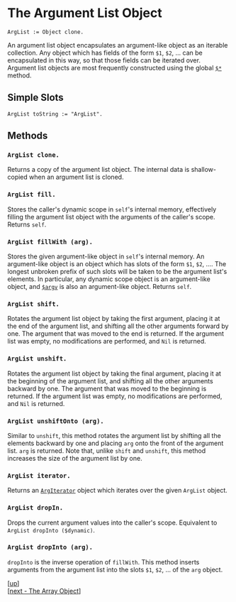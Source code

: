 
# The Argument List Object

    ArgList := Object clone.

An argument list object encapsulates an argument-like object as an
iterable collection. Any object which has fields of the form `$1`,
`$2`, ... can be encapsulated in this way, so that those fields can be
iterated over. Argument list objects are most frequently constructed
using the global [`$*`](global.md#global-) method.

## Simple Slots

    ArgList toString := "ArgList".

## Methods

### `ArgList clone.`

Returns a copy of the argument list object. The internal data is
shallow-copied when an argument list is cloned.

### `ArgList fill.`

Stores the caller's dynamic scope in `self`'s internal memory,
effectively filling the argument list object with the arguments of the
caller's scope. Returns `self`.

### `ArgList fillWith (arg).`

Stores the given argument-like object in `self`'s internal memory. An
argument-like object is an object which has slots of the form `$1`,
`$2`, .... The longest unbroken prefix of such slots will be taken to
be the argument list's elements. In particular, any dynamic scope
object is an argument-like object,
and [`$argv`](global.md#global-argv) is also an argument-like object.
Returns `self`.

### `ArgList shift.`

Rotates the argument list object by taking the first argument, placing
it at the end of the argument list, and shifting all the other
arguments forward by one. The argument that was moved to the end is
returned. If the argument list was empty, no modifications are
performed, and `Nil` is returned.

### `ArgList unshift.`

Rotates the argument list object by taking the final argument, placing
it at the beginning of the argument list, and shifting all the other
arguments backward by one. The argument that was moved to the
beginning is returned. If the argument list was empty, no
modifications are performed, and `Nil` is returned.

### `ArgList unshiftOnto (arg).`

Similar to `unshift`, this method rotates the argument list by
shifting all the elements backward by one and placing `arg` onto the
front of the argument list. `arg` is returned. Note that, unlike
`shift` and `unshift`, this method increases the size of the argument
list by one.

### `ArgList iterator.`

Returns an [`ArgIterator`](iterator.md#argiterator) object which
iterates over the given `ArgList` object.

### `ArgList dropIn.`

Drops the current argument values into the caller's scope. Equivalent
to `ArgList dropInto ($dynamic)`.

### `ArgList dropInto (arg).`

`dropInto` is the inverse operation of `fillWith`. This method inserts
arguments from the argument list into the slots `$1`, `$2`, ... of the
`arg` object.

[[up](.)]
<br/>[[next - The Array Object](array.md)]
